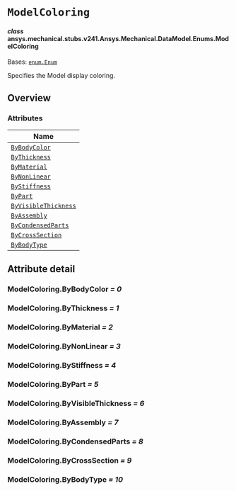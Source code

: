 <!-- vale off -->

<a id="modelcoloring"></a>

# `ModelColoring`

<a id="ansys.mechanical.stubs.v241.Ansys.Mechanical.DataModel.Enums.ModelColoring"></a>

#### *class* ansys.mechanical.stubs.v241.Ansys.Mechanical.DataModel.Enums.ModelColoring

Bases: [`enum.Enum`](https://docs.python.org/3/library/enum.html#enum.Enum)

Specifies the Model display coloring.

<!-- !! processed by numpydoc !! -->

<a id="overview"></a>

## Overview

### Attributes

| Name |
| ----------------------------------------------------------- |
| [`ByBodyColor`](#ModelColoring.ByBodyColor) |
| [`ByThickness`](#ModelColoring.ByThickness) |
| [`ByMaterial`](#ModelColoring.ByMaterial) |
| [`ByNonLinear`](#ModelColoring.ByNonLinear) |
| [`ByStiffness`](#ModelColoring.ByStiffness) |
| [`ByPart`](#ModelColoring.ByPart) |
| [`ByVisibleThickness`](#ModelColoring.ByVisibleThickness) |
| [`ByAssembly`](#ModelColoring.ByAssembly) |
| [`ByCondensedParts`](#ModelColoring.ByCondensedParts) |
| [`ByCrossSection`](#ModelColoring.ByCrossSection) |
| [`ByBodyType`](#ModelColoring.ByBodyType) |

<a id="attribute-detail"></a>

## Attribute detail

<a id="ModelColoring.ByBodyColor"></a>

### ModelColoring.ByBodyColor *= 0*

<a id="ModelColoring.ByThickness"></a>

### ModelColoring.ByThickness *= 1*

<a id="ModelColoring.ByMaterial"></a>

### ModelColoring.ByMaterial *= 2*

<a id="ModelColoring.ByNonLinear"></a>

### ModelColoring.ByNonLinear *= 3*

<a id="ModelColoring.ByStiffness"></a>

### ModelColoring.ByStiffness *= 4*

<a id="ModelColoring.ByPart"></a>

### ModelColoring.ByPart *= 5*

<a id="ModelColoring.ByVisibleThickness"></a>

### ModelColoring.ByVisibleThickness *= 6*

<a id="ModelColoring.ByAssembly"></a>

### ModelColoring.ByAssembly *= 7*

<a id="ModelColoring.ByCondensedParts"></a>

### ModelColoring.ByCondensedParts *= 8*

<a id="ModelColoring.ByCrossSection"></a>

### ModelColoring.ByCrossSection *= 9*

<a id="ModelColoring.ByBodyType"></a>

### ModelColoring.ByBodyType *= 10*

<!-- vale on -->
